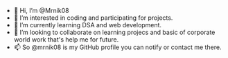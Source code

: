 - 👋 Hi, I’m @Mrnik08
- 👀 I’m interested in coding and participating for projects. 
- 🌱 I’m currently learning DSA and web development.
- 💞️ I’m looking to collaborate on learning projecs and basic of corporate world work that's help me for future.
- 📫 So @mrnik08 is my GitHub profile you can notify or contact me there.

<!---
Mrnik08/Mrnik08 is a ✨ special ✨ repository because its `README.md` (this file) appears on your GitHub profile.
You can click the Preview link to take a look at your changes.
--->
